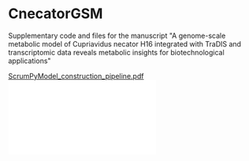 # CnecatorGSM
Supplementary code and files for the manuscript "A genome-scale metabolic model of Cupriavidus necator H16 integrated with TraDIS and transcriptomic data reveals metabolic insights for biotechnological applications"



[ScrumPyModel_construction_pipeline.pdf](https://github.com/SBRCNottingham/CnecatorGSM/files/8088298/ScrumPyModel_construction_pipeline.pdf)
![ScrumPy construction pipeline](/ScrumPyModel_construction_pipeline.pdf "ScrumPy construction pipeline")
